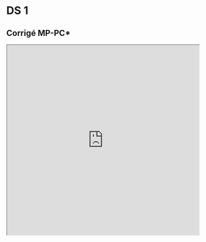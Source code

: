 # DS 1

## Corrigé MP-PC*
<iframe src=https://mozilla.github.io/pdf.js/web/viewer.html?file=https://raw.githubusercontent.com/cpge-itc/itc2/main/files/ds/ds1/mp_pc/ds1_mp_pc.pdf?token=GHSAT0AAAAAABX6XFRWYXFHKWW5O7OTWZXYYYJED7Q#zoom=page-width&pagemode=none height=500 width=100% allowfullscreen></iframe>
